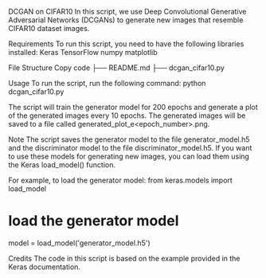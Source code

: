 DCGAN on CIFAR10
In this script, we use Deep Convolutional Generative Adversarial Networks (DCGANs) to generate new images that resemble CIFAR10 dataset images.

Requirements
To run this script, you need to have the following libraries installed:
Keras
TensorFlow
numpy
matplotlib

File Structure
Copy code
├── README.md
├── dcgan_cifar10.py

Usage
To run the script, run the following command:
python dcgan_cifar10.py

The script will train the generator model for 200 epochs and generate a plot of the generated images every 10 epochs. The generated images will be saved to a file called generated_plot_e<epoch_number>.png.

Note
The script saves the generator model to the file generator_model.h5 and the discriminator model to the file discriminator_model.h5. If you want to use these models for generating new images, you can load them using the Keras load_model() function.

For example, to load the generator model:
from keras.models import load_model
# load the generator model
model = load_model('generator_model.h5')

Credits
The code in this script is based on the example provided in the Keras documentation.
